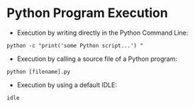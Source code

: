 # Python Program Execution

- Execution by writing directly in the Python Command Line:
```console title="python script"
python -c "print('some Python script...') "
```  
  
- Execution by calling a source file of a Python program:
```console title="source file of a Python program"
python [filename].py
```  

- Execution by using a default IDLE:
```console title="Integrated Development and Learning Environment"
idle
```  
